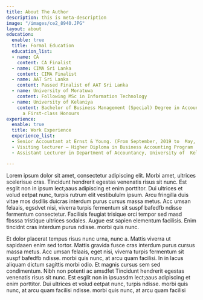 ```yaml
---
title: About The Author
description: this is meta-description
image: "/images/ce2_8940.JPG"
layout: about
education:
  enable: true
  title: Formal Education
  education_list:
  - name: CA
    content: CA Finalist
  - name: CIMA Sri Lanka
    content: CIMA Finalist
  - name: AAT Sri Lanka
    content: Passed Finalist of AAT Sri Lanka
  - name: University of Moratuwa
    content: Following MSc in Information Technology
  - name: University of Kelaniya
    content: Bachelor of Business Management (Special) Degree in Accountancy  with
      a First-class Honours
experience:
  enable: true
  title: Work Experience
  experience_list:
  - Senior Accountant at Ernst & Young. (From September, 2019 to  May, 2021)
  - Visiting lecturer – Higher Diploma in Business Accounting Program
  - Assistant Lecturer in Department of Accountancy, University of  Kelaniya

---
```

Lorem ipsum dolor sit amet, consectetur adipiscing elit. Morbi amet, ultrices scelerisue cras. Tincidunt hendrerit egestas venenatis risus sit nunc. Est esglit non in ipsum lect;aaus adipiscing et enim porttitor. Dui ultrices et volud eetpat nunc, turpis rutrum elit vestibululm ipsum. Arcu fringilla duis vitae mos dsdllis duicras interdum purus cursus massa metus. Acc umsan felaais, egsdvet nisi, viverra turpis fermentum sit suspf bafedfb ndisse fermentum consectetur. Facilisis feugiat trisique orci tempor sed masd fbsssa tristique ultrices sodales. Augue est sapien elementum facilisis. Enim tincidnt cras interdum purus  ndisse.  morbi quis nunc.


Et dolor placerat tempus risus nunc urna, nunc a. Mattis viverra ut sapidaaen enim sed tortor. Mattis gravida fusce cras interdum purus cursus massa metus. Acc umsan felaais, eget nisi, viverra turpis fermentum sit suspf bafedfb ndisse.  morbi quis nunc, at arcu quam facilisi. In in lacus aliquam dictum sagittis morbi odio. Et magnis cursus sem sed condimentum. Nibh non potenti ac amsdfet Tincidunt hendrerit egestas venenatis risus sit nunc. Est esglit non in ipsuasdm lect;aaus adipiscing et enim porttitor. Dui ultrices et volud eetpat nunc, turpis  ndisse.  morbi quis nunc, at arcu quam facilisi  ndisse.  morbi quis nunc, at arcu quam facilisi